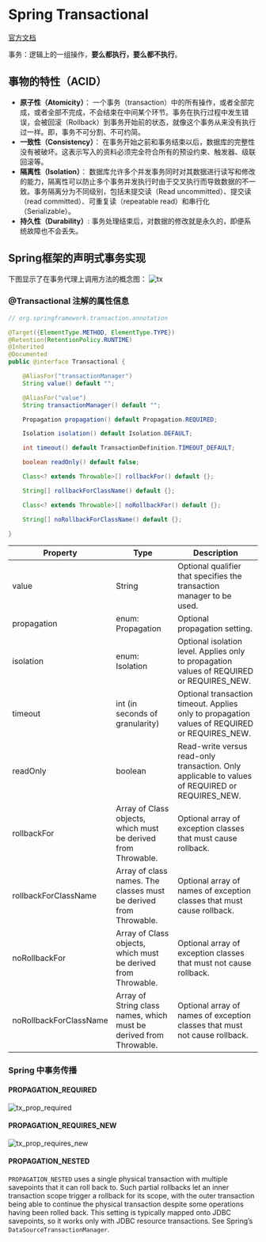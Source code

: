 # Spring Transactional

[官方文档](https://docs.spring.io/spring-framework/docs/current/spring-framework-reference/data-access.html#transaction)

事务：逻辑上的一组操作，**要么都执行，要么都不执行**。

## 事物的特性（ACID）

- **原子性（Atomicity）**： 一个事务（transaction）中的所有操作，或者全部完成，或者全部不完成，不会结束在中间某个环节。事务在执行过程中发生错误，会被回滚（Rollback）到事务开始前的状态，就像这个事务从来没有执行过一样。即，事务不可分割、不可约简。
- **一致性（Consistency）**： 在事务开始之前和事务结束以后，数据库的完整性没有被破坏。这表示写入的资料必须完全符合所有的预设约束、触发器、级联回滚等。
- **隔离性（Isolation）**： 数据库允许多个并发事务同时对其数据进行读写和修改的能力，隔离性可以防止多个事务并发执行时由于交叉执行而导致数据的不一致。事务隔离分为不同级别，包括未提交读（Read uncommitted）、提交读（read committed）、可重复读（repeatable read）和串行化（Serializable）。
- **持久性（Durability）**: 事务处理结束后，对数据的修改就是永久的，即便系统故障也不会丢失。

## Spring框架的声明式事务实现

下图显示了在事务代理上调用方法的概念图：
![tx](/img/spring/tx.png)

### @Transactional 注解的属性信息

```java
// org.springframework.transaction.annotation

@Target({ElementType.METHOD, ElementType.TYPE})
@Retention(RetentionPolicy.RUNTIME)
@Inherited
@Documented
public @interface Transactional {

	@AliasFor("transactionManager")
	String value() default "";

	@AliasFor("value")
	String transactionManager() default "";

	Propagation propagation() default Propagation.REQUIRED;

	Isolation isolation() default Isolation.DEFAULT;

	int timeout() default TransactionDefinition.TIMEOUT_DEFAULT;

	boolean readOnly() default false;

	Class<? extends Throwable>[] rollbackFor() default {};

	String[] rollbackForClassName() default {};

	Class<? extends Throwable>[] noRollbackFor() default {};

	String[] noRollbackForClassName() default {};

}
```
Property|Type|Description
---|---|---
value | String | Optional qualifier that specifies the transaction manager to be used.
propagation | enum: Propagation | Optional propagation setting.
isolation | enum: Isolation | Optional isolation level. Applies only to propagation values of REQUIRED or REQUIRES_NEW.
timeout | int (in seconds of granularity) | Optional transaction timeout. Applies only to propagation values of REQUIRED or REQUIRES_NEW.
readOnly | boolean | Read-write versus read-only transaction. Only applicable to values of REQUIRED or REQUIRES_NEW.
rollbackFor | Array of Class objects, which must be derived from Throwable. | Optional array of exception classes that must cause rollback.
rollbackForClassName | Array of class names. The classes must be derived from Throwable. | Optional array of names of exception classes that must cause rollback.
noRollbackFor | Array of Class objects, which must be derived from Throwable. | Optional array of exception classes that must not cause rollback.
noRollbackForClassName | Array of String class names, which must be derived from Throwable. | Optional array of names of exception classes that must not cause rollback.


### Spring 中事务传播

#### PROPAGATION_REQUIRED
![tx_prop_required](/img/spring/tx_prop_required.png)

#### PROPAGATION_REQUIRES_NEW
![tx_prop_requires_new](/img/spring/tx_prop_requires_new.png)

#### PROPAGATION_NESTED

`PROPAGATION_NESTED` uses a single physical transaction with multiple savepoints that it can roll back to. Such partial rollbacks let an inner transaction scope trigger a rollback for its scope, with the outer transaction being able to continue the physical transaction despite some operations having been rolled back. This setting is typically mapped onto JDBC savepoints, so it works only with JDBC resource transactions. See Spring’s `DataSourceTransactionManager`.

